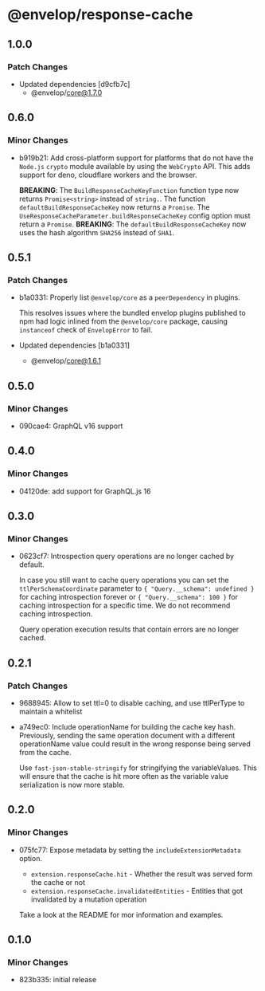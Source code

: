 # @envelop/response-cache

## 1.0.0

### Patch Changes

- Updated dependencies [d9cfb7c]
  - @envelop/core@1.7.0

## 0.6.0

### Minor Changes

- b919b21: Add cross-platform support for platforms that do not have the `Node.js` `crypto` module available by using the `WebCrypto` API. This adds support for deno, cloudflare workers and the browser.

  **BREAKING**: The `BuildResponseCacheKeyFunction` function type now returns `Promise<string>` instead of `string.`. The function `defaultBuildResponseCacheKey` now returns a `Promise`. The `UseResponseCacheParameter.buildResponseCacheKey` config option must return a `Promise`.
  **BREAKING**: The `defaultBuildResponseCacheKey` now uses the hash algorithm `SHA256` instead of `SHA1`.

## 0.5.1

### Patch Changes

- b1a0331: Properly list `@envelop/core` as a `peerDependency` in plugins.

  This resolves issues where the bundled envelop plugins published to npm had logic inlined from the `@envelop/core` package, causing `instanceof` check of `EnvelopError` to fail.

- Updated dependencies [b1a0331]
  - @envelop/core@1.6.1

## 0.5.0

### Minor Changes

- 090cae4: GraphQL v16 support

## 0.4.0

### Minor Changes

- 04120de: add support for GraphQL.js 16

## 0.3.0

### Minor Changes

- 0623cf7: Introspection query operations are no longer cached by default.

  In case you still want to cache query operations you can set the `ttlPerSchemaCoordinate` parameter to `{ "Query.__schema": undefined }` for caching introspection forever or `{ "Query.__schema": 100 }` for caching introspection for a specific time. We do not recommend caching introspection.

  Query operation execution results that contain errors are no longer cached.

## 0.2.1

### Patch Changes

- 9688945: Allow to set ttl=0 to disable caching, and use ttlPerType to maintain a whitelist
- a749ec0: Include operationName for building the cache key hash. Previously, sending the same operation document with a different operationName value could result in the wrong response being served from the cache.

  Use `fast-json-stable-stringify` for stringifying the variableValues. This will ensure that the cache is hit more often as the variable value serialization is now more stable.

## 0.2.0

### Minor Changes

- 075fc77: Expose metadata by setting the `includeExtensionMetadata` option.

  - `extension.responseCache.hit` - Whether the result was served form the cache or not
  - `extension.responseCache.invalidatedEntities` - Entities that got invalidated by a mutation operation

  Take a look at the README for mor information and examples.

## 0.1.0

### Minor Changes

- 823b335: initial release
